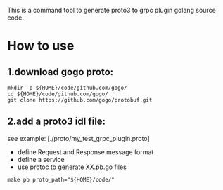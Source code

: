 This is a command tool to generate proto3 to grpc plugin golang source code.

# How to use
## 1.download gogo proto:
```shell
mkdir -p ${HOME}/code/github.com/gogo/
cd ${HOME}/code/github.com/gogo/
git clone https://github.com/gogo/protobuf.git
```

## 2.add a proto3 idl file:
see example: [./proto/my_test_grpc_plugin.proto]
* define Request and Response message format
* define a service
* use protoc to generate XX.pb.go files
```shell
make pb proto_path="${HOME}/code/"
```
